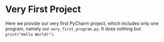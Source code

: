 # Very First Project

Here we provide our very first PyCharm project, which includes only one program, namely our `very_first_program.py`.
It does nothing but `print("Hello World!")`.
